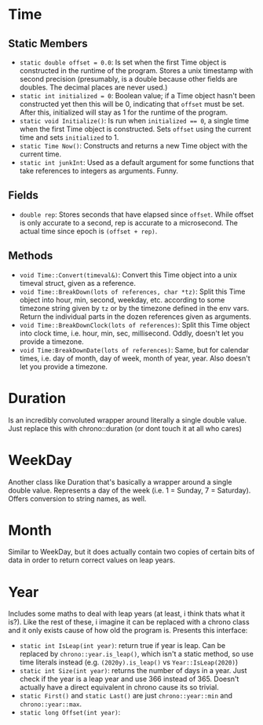 # Time
## Static Members
- `static double offset = 0.0`: Is set when the first Time object is constructed in the runtime of the program. Stores a unix timestamp with second precision (presumably, is a double because other fields are doubles. The decimal places are never used.)
- `static int initialized = 0`: Boolean value; if a Time object hasn't been constructed yet then this will be 0, indicating that `offset` must be set. After this, initialized will stay as 1 for the runtime of the program.
- `static void Initialize()`: Is run when `initialized == 0`, a single time when the first Time object is constructed. Sets `offset` using the current time and sets `initialized` to 1.
- `static Time Now()`: Constructs and returns a new Time object with the current time.
- `static int junkInt`: Used as a default argument for some functions that take references to integers as arguments. Funny.
## Fields
- `double rep`: Stores seconds that have elapsed since `offset`. While offset is only accurate to a second, rep is accurate to a microsecond. The actual time since epoch is `(offset + rep)`.
## Methods
- `void Time::Convert(timeval&)`: Convert this Time object into a unix timeval struct, given as a reference.
- `void Time::BreakDown(lots of references, char *tz)`: Split this Time object into hour, min, second, weekday, etc. according to some timezone string given by `tz` or by the timezone defined in the env vars. Return the individual parts in the dozen references given as arguments.
- `void Time::BreakDownClock(lots of references)`: Split this Time object into clock time, i.e. hour, min, sec, millisecond. Oddly, doesn't let you provide a timezone.
- `void Time:BreakDownDate(lots of references)`: Same, but for calendar times, i.e. day of month, day of week, month of year, year. Also doesn't let you provide a timezone.

# Duration
Is an incredibly convoluted wrapper around literally a single double value. Just replace this with chrono::duration (or dont touch it at all who cares)

# WeekDay
Another class like Duration that's basically a wrapper around a single double value. Represents a day of the week (i.e. 1 = Sunday, 7 = Saturday). Offers conversion to string names, as well.

# Month
Similar to WeekDay, but it does actually contain two copies of certain bits of data in order to return correct values on leap years.

# Year
Includes some maths to deal with leap years (at least, i think thats what it is?). Like the rest of these, i imagine it can be replaced with a chrono class and it only exists cause of how old the program is.
Presents this interface:
- `static int IsLeap(int year)`: return true if year is leap. Can be replaced by `chrono::year.is_leap()`, which isn't a static method, so use time literals instead (e.g. `(2020y).is_leap()` vs `Year::IsLeap(2020)`)
- `static int Size(int year)`: returns the number of days in a year. Just check if the year is a leap year and use 366 instead of 365. Doesn't actually have a direct equivalent in chrono cause its so trivial.
- `static First()` and `static Last()` are just `chrono::year::min` and `chrono::year::max`.
- `static long Offset(int year)`: 